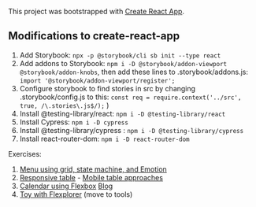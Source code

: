This project was bootstrapped with [Create React App](https://github.com/facebook/create-react-app).

## Modifications to create-react-app

1. Add Storybook: `npx -p @storybook/cli sb init --type react`
1. Add addons to Storybook: `npm i -D @storybook/addon-viewport @storybook/addon-knobs`, then add these lines to .storybook/addons.js: `import '@storybook/addon-viewport/register';`
1. Configure storybook to find stories in src by changing .storybook/config.js to this: `const req = require.context('../src', true, /\.stories\.js$/);`
   )
1. Install @testing-library/react: `npm i -D @testing-library/react`
1. Install Cypress: `npm i -D cypress`
1. Install @testing-library/cypress : `npm i -D @testing-library/cypress`
1. Install react-router-dom: `npm i -D react-router-dom`

Exercises:

1. [Menu using grid, state machine, and Emotion](https://codesandbox.io/s/state-machines-in-react-2llje)
1. [Responsive table](https://stackblitz.com/edit/mobile-table?file=style.css) - [Mobile table approaches](https://medium.com/appnroll-publication/5-practical-solutions-to-make-responsive-data-tables-ff031c48b122)
1. [Calendar using Flexbox](https://codepen.io/ljm/pen/JjfAv) [Blog](https://thoughtbot.com/blog/flexboxes-media-queries-awesome-layouts)
1. [Toy with Flexplorer](https://bennettfeely.com/flexplorer/) (move to tools)
